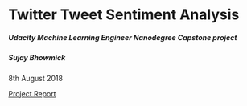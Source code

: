 
# Twitter Tweet Sentiment Analysis 
##### Udacity Machine Learning Engineer Nanodegree Capstone project

##### Sujay Bhowmick
8th August 2018

[Project Report](https://github.com/sujaybhowmick/twitter_sentiment_analysis/blob/master/docs/CapstoneProjectReport.md)